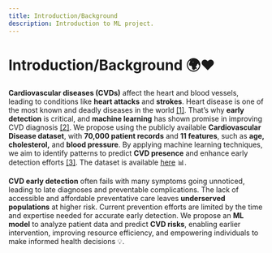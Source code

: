 ```yaml
---
title: Introduction/Background
description: Introduction to ML project.
---
```

# Introduction/Background 🌍❤️
**Cardiovascular diseases (CVDs)** affect the heart and blood vessels, leading to conditions like **heart attacks** and **strokes**. Heart disease is one of the most known and deadly diseases in the world [[1]](references.md). That’s why **early detection** is critical, and **machine learning** has shown promise in improving CVD diagnosis [[2]](references.md). We propose using the publicly available **Cardiovascular Disease dataset**, with **70,000 patient records** and **11 features**, such as **age, cholesterol,** and **blood pressure**. By applying machine learning techniques, we aim to identify patterns to predict **CVD presence** and enhance early detection efforts [[3]](references.md). The dataset is available [here](https://www.google.com/url?q=https://www.kaggle.com/datasets/sulianova/cardiovascular-disease-dataset&sa=D&source=docs&ust=1728072500349576&usg=AOvVaw1Ix_1oqHLBHuKsN8pvNDNU) 📊.

**CVD early detection** often fails with many symptoms going unnoticed, leading to late diagnoses and preventable complications. The lack of accessible and affordable preventative care leaves **underserved populations** at higher risk. Current prevention efforts are limited by the time and expertise needed for accurate early detection. We propose an **ML model** to analyze patient data and predict **CVD risks**, enabling earlier intervention, improving resource efficiency, and empowering individuals to make informed health decisions 💡.